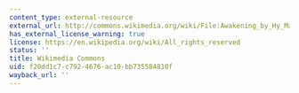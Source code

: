 ```yaml
---
content_type: external-resource
external_url: http://commons.wikimedia.org/wiki/File:Awakening_by_Hy_Mayer.jpg
has_external_license_warning: true
license: https://en.wikipedia.org/wiki/All_rights_reserved
status: ''
title: Wikimedia Commons
uid: f20dd1c7-c792-4676-ac10-bb735584810f
wayback_url: ''
---
```

